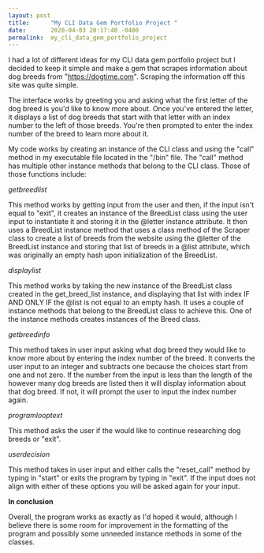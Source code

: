 ```yaml
---
layout: post
title:      "My CLI Data Gem Portfolio Project "
date:       2020-04-03 20:17:40 -0400
permalink:  my_cli_data_gem_portfolio_project
---
```



I had a lot of different ideas for my CLI data gem portfolio project but I decided to keep it simple and make a gem that scrapes information about dog breeds from "https://dogtime.com". Scraping the information off this site was quite simple. 

The interface works by greeting you and asking what the first letter of the dog breed is you'd like to know more about. Once you've entered the letter, it displays a list of dog breeds that start with that letter with an index number to the left of those breeds. You're then prompted to enter the index number of the breed to learn more about it. 

My code works by creating an instance of the CLI class and using the "call" method in my executable file located in the "/bin" file. The "call" method has multiple other instance methods that belong to the CLI class. Those of those functions include: 

*getbreedlist*
      
This method works by getting input from the user and then, if the input isn't equal to "exit", it creates an instance of the BreedList class using the user input to instantiate it and storing it in the @letter instance attribute. It then uses a BreedList instance method that uses a class method of the Scraper class to create a list of breeds from the website using the @letter of the BreedList instance and storing that list of breeds in a @list attribute, which was originally an empty hash upon initialization of the BreedList.
			
*displaylist*

This method works by taking the new instance of the BreedList class created in the get_breed_list instance, and displaying that list with index IF AND ONLY IF the @list is not equal to an empty hash. It uses a couple of instance methods that belong to the BreedList class to achieve this. One of the instance methods creates instances of the Breed class.

*getbreedinfo*
 
 This method takes in user input asking what dog breed they would like to know more about by entering the index number of the breed. It converts the user input to an integer and subtracts one because the choices start from one and not zero. If the number from the input is less than the length of the however many dog breeds are listed then it will display information about that dog breed. If not, it will prompt the user to input the index number again. 
 
*programlooptext*

This method asks the user if the would like to continue researching dog breeds or "exit". 

*userdecision*

This method takes in user input and either calls the "reset_call" method by typing in "start" or exits the program by typing in "exit". If the input does not align with either of these options you will be asked again for your input. 

**In conclusion**

Overall, the program works as exactly as I'd hoped it would, although I believe there is some room for improvement in the formatting of the program and possibly some unneeded instance methods in some of the classes.  

